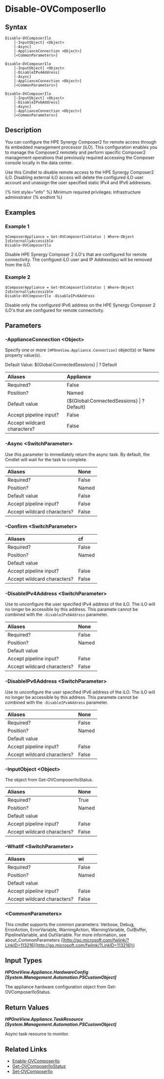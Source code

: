 ﻿---
description: Disable HPE Synergy Composer2 iLO remote connectivity.
---

# Disable-OVComposerIlo

## Syntax

```text
Disable-OVComposerIlo
    [-InputObject] <Object>
    [-Async]
    [-ApplianceConnection <Object>]
    [<CommonParameters>]
```

```text
Disable-OVComposerIlo
    [-InputObject] <Object>
    [-DisableIPv4Address]
    [-Async]
    [-ApplianceConnection <Object>]
    [<CommonParameters>]
```

```text
Disable-OVComposerIlo
    [-InputObject] <Object>
    [-DisableIPv6Address]
    [-Async]
    [-ApplianceConnection <Object>]
    [<CommonParameters>]
```

## Description

You can configure the HPE Synergy Composer2 for remote access through its embedded management processor (iLO). This configuration enables you to manage the Composer2 remotely and perform specific Composer2 management operations that previously required accessing the Composer console locally in the data center.

Use this Cmdlet to disable remote access to the HPE Synergy Composer2 iLO.  Disabling external iLO access will delete the configured iLO user account and unassign the user specified static IPv4 and IPv6 addresses.

{% hint style="info" %}
Minimum required privileges: Infrastructure administrator
{% endhint %}

## Examples

###  Example 1 

```text
$ComposerAppliance = Get-OVComposerIloStatus | Where-Object IsExternallyAccessible
Disable-OVComposerIlo

```

Disable HPE Synergy Composer 2 iLO's that are configured for remote connectivity.  The configued iLO user and IP Address(es) will be removed from the iLO.

###  Example 2 

```text
$ComposerAppliance = Get-OVComposerIloStatus | Where-Object IsExternallyAccessible
Disable-OVComposerIlo -DisableIPv6Address

```

Disable only the configured IPv6 address on the HPE Synergy Composer 2 iLO's that are configured for remote connectivity.

## Parameters

### -ApplianceConnection &lt;Object&gt;

Specify one or more `[HPOneView.Appliance.Connection]` object(s) or Name property value(s).

Default Value: ${Global:ConnectedSessions} | ? Default

| Aliases | Appliance |
| :--- | :--- |
| Required? | False |
| Position? | Named |
| Default value | (${Global:ConnectedSessions} &vert; ? Default) |
| Accept pipeline input? | False |
| Accept wildcard characters? | False |

### -Async &lt;SwitchParameter&gt;

Use this parameter to immediately return the async task.  By default, the Cmdlet will wait for the task to complete.

| Aliases | None |
| :--- | :--- |
| Required? | False |
| Position? | Named |
| Default value | False |
| Accept pipeline input? | False |
| Accept wildcard characters? | False |

### -Confirm &lt;SwitchParameter&gt;



| Aliases | cf |
| :--- | :--- |
| Required? | False |
| Position? | Named |
| Default value |  |
| Accept pipeline input? | False |
| Accept wildcard characters? | False |

### -DisableIPv4Address &lt;SwitchParameter&gt;

Use to unconfigure the user specified IPv4 address of the iLO.  The iLO will no longer be accessible by this address.  This paramete cannot be combined with the `-DisableIPv6Address` parameter.

| Aliases | None |
| :--- | :--- |
| Required? | False |
| Position? | Named |
| Default value |  |
| Accept pipeline input? | False |
| Accept wildcard characters? | False |

### -DisableIPv6Address &lt;SwitchParameter&gt;

Use to unconfigure the user specified IPv6 address of the iLO.  The iLO will no longer be accessible by this address.  This paramete cannot be combined with the `-DisableIPv4Address` parameter.

| Aliases | None |
| :--- | :--- |
| Required? | False |
| Position? | Named |
| Default value |  |
| Accept pipeline input? | False |
| Accept wildcard characters? | False |

### -InputObject &lt;Object&gt;

The object from Get-OVComposerIloStatus.

| Aliases | None |
| :--- | :--- |
| Required? | True |
| Position? | Named |
| Default value |  |
| Accept pipeline input? | False |
| Accept wildcard characters? | False |

### -WhatIf &lt;SwitchParameter&gt;



| Aliases | wi |
| :--- | :--- |
| Required? | False |
| Position? | Named |
| Default value |  |
| Accept pipeline input? | False |
| Accept wildcard characters? | False |

### &lt;CommonParameters&gt;

This cmdlet supports the common parameters: Verbose, Debug, ErrorAction, ErrorVariable, WarningAction, WarningVariable, OutBuffer, PipelineVariable, and OutVariable. For more information, see about\_CommonParameters \([http://go.microsoft.com/fwlink/?LinkID=113216](http://go.microsoft.com/fwlink/?LinkID=113216)\)

## Input Types

_**HPOneView.Appliance.HardwareConfig [System.Management.Automation.PSCustomObject]**_

The appliance hardware configuration object from Get-OVComposerIloStatus.

## Return Values

_**HPOneView.Appliance.TaskResource [System.Management.Automation.PSCustomObject]**_

Async task resource to monitor.

## Related Links

* [Enable-OVComposerIlo](enable-ovcomposerilo.md)
* [Get-OVComposerIloStatus](get-ovcomposerilostatus.md)
* [Set-OVComposerIlo](set-ovcomposerilo.md)
